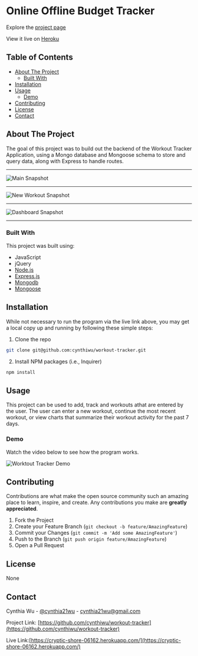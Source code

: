 # Online Offline Budget Tracker

Explore the [project page](https://github.com/cynthiwu/online-offline-budget-tracker)

View it live on [Heroku](https://cryptic-shore-06162.herokuapp.com/)

## Table of Contents
- [About The Project](#about-the-project)
    - [Built With](#built-with)
- [Installation](#installation)
- [Usage](#usage)
  - [Demo](#demo)
- [Contributing](#contributing)
- [License](#license)
- [Contact](#contact)


## About The Project

The goal of this project was to build out the backend of the Workout Tracker Application, using a Mongo database and Mongoose schema to store and query data, along with Express to handle routes. 

<hr>

![Main Snapshot](./public/assets/fitnesstracker.png)

<hr>

![New Workout Snapshot](./public/assets/newworkout.png)

<hr>

![Dashboard Snapshot](./public/assets/dashboard.png)

<hr>

### Built With

This project was built using:

* JavaScript
* jQuery
* [Node.js](https://nodejs.org/api/fs.html)
* [Express.js](https://expressjs.com/)
* [Mongodb](https://www.mongodb.com/)
* [Mongoose](https://mongoosejs.com/)

## Installation

While not necessary to run the program via the live link above, you may get a local copy up and running by following these simple steps:

1. Clone the repo
```sh
git clone git@github.com:cynthiwu/workout-tracker.git 
```

2. Install NPM packages (i.e., Inquirer)
```sh
npm install
```

## Usage

This project can be used to add, track and workouts athat are entered by the user. The user can enter a new workout, continue the most recent workout, or view charts that summarize their workout activity for the past 7 days.

### Demo

Watch the video below to see how the program works.

![Worktout Tracker Demo](./public/assets/fitnesstracker.gif)

## Contributing

Contributions are what make the open source community such an amazing place to  learn, inspire, and create. Any contributions you make are **greatly appreciated**.

1. Fork the Project
2. Create your Feature Branch (`git checkout -b feature/AmazingFeature`)
3. Commit your Changes (`git commit -m 'Add some AmazingFeature'`)
4. Push to the Branch (`git push origin feature/AmazingFeature`)
5. Open a Pull Request

## License

None

## Contact

Cynthia Wu - [@cynthia21wu](https://twitter.com/cynthia21wu) - cynthia21wu@gmail.com

Project Link: [https://github.com/cynthiwu/workout-tracker](https://github.com/cynthiwu/workout-tracker)

Live Link:[https://cryptic-shore-06162.herokuapp.com/](https://cryptic-shore-06162.herokuapp.com/)
